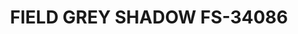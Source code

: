 ---
layout: product
title: "FIELD GREY SHADOW FS-34086"
price: "300" 
desc: "Akrilna boja 17mL - Metalik"
img_path: "/assets/img/AMMOF514.webp"
brand: "AMMO"
available: false
special_offer: false
new: false
soon: false
cat: "020000"
subcat: "020100"
subsubcat: "020101"
sifra: "AMMOF514"
popular: false
spec: false
---